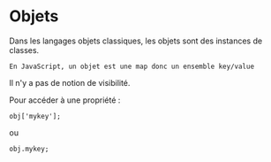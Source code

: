 # Objets

Dans les langages objets classiques, les objets sont des instances de classes.

```En JavaScript, un objet est une map donc un ensemble key/value```

Il n'y a pas de notion de visibilité.

Pour accéder à une propriété :

    obj['mykey'];

ou

    obj.mykey;
